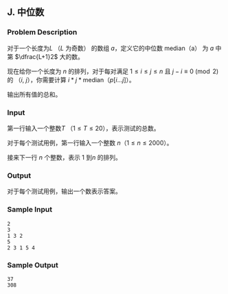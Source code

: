 ## J. 中位数

### Problem Description

对于一个长度为$L$ （$L$ 为奇数） 的数组 $a$，定义它的中位数 $\text{median}$（a） 为 $a$ 中第 $\dfrac{L+1}2$ 大的数。

现在给你一个长度为 $n$ 的排列，对于每对满足 $1\leq i\leq j\leq n$ 且 $j − i \equiv 0\pmod 2$ 的
（$i$, $j$），你需要计算 $i*j * \text{median}$（$p[i\dots j]$）。

输出所有值的总和。

### Input

第一行输入一个整数$T$ （$1 \le T \le 20$），表示测试的总数。

对于每个测试用例，第一行输入一个整数 $n$（$1 \le n \le 2000$）。

接来下一行 $n$ 个整数，表示 $1$ 到$n$ 的排列。

### Output

对于每个测试用例，输出一个数表示答案。

### Sample Input

```plain
2
3
1 3 2
5
2 3 1 5 4
```

### Sample Output

```plain
37
308
```

